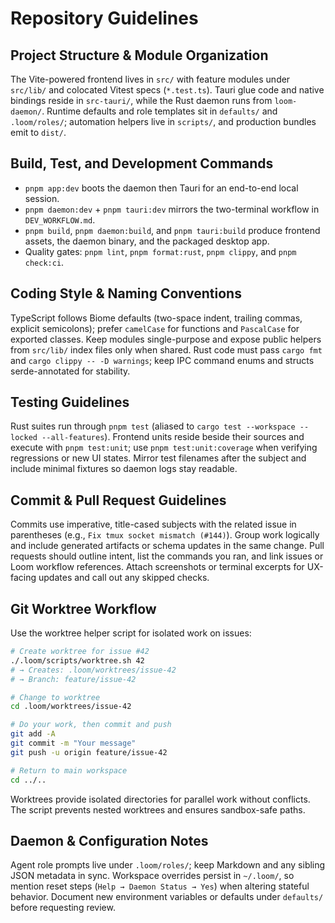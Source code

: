 # Repository Guidelines

## Project Structure & Module Organization
The Vite-powered frontend lives in `src/` with feature modules under `src/lib/` and colocated Vitest specs (`*.test.ts`). Tauri glue code and native bindings reside in `src-tauri/`, while the Rust daemon runs from `loom-daemon/`. Runtime defaults and role templates sit in `defaults/` and `.loom/roles/`; automation helpers live in `scripts/`, and production bundles emit to `dist/`.

## Build, Test, and Development Commands
- `pnpm app:dev` boots the daemon then Tauri for an end-to-end local session.
- `pnpm daemon:dev` + `pnpm tauri:dev` mirrors the two-terminal workflow in `DEV_WORKFLOW.md`.
- `pnpm build`, `pnpm daemon:build`, and `pnpm tauri:build` produce frontend assets, the daemon binary, and the packaged desktop app.
- Quality gates: `pnpm lint`, `pnpm format:rust`, `pnpm clippy`, and `pnpm check:ci`.

## Coding Style & Naming Conventions
TypeScript follows Biome defaults (two-space indent, trailing commas, explicit semicolons); prefer `camelCase` for functions and `PascalCase` for exported classes. Keep modules single-purpose and expose public helpers from `src/lib/` index files only when shared. Rust code must pass `cargo fmt` and `cargo clippy -- -D warnings`; keep IPC command enums and structs serde-annotated for stability.

## Testing Guidelines
Rust suites run through `pnpm test` (aliased to `cargo test --workspace --locked --all-features`). Frontend units reside beside their sources and execute with `pnpm test:unit`; use `pnpm test:unit:coverage` when verifying regressions or new UI states. Mirror test filenames after the subject and include minimal fixtures so daemon logs stay readable.

## Commit & Pull Request Guidelines
Commits use imperative, title-cased subjects with the related issue in parentheses (e.g., `Fix tmux socket mismatch (#144)`). Group work logically and include generated artifacts or schema updates in the same change. Pull requests should outline intent, list the commands you ran, and link issues or Loom workflow references. Attach screenshots or terminal excerpts for UX-facing updates and call out any skipped checks.

## Git Worktree Workflow
Use the worktree helper script for isolated work on issues:

```bash
# Create worktree for issue #42
./.loom/scripts/worktree.sh 42
# → Creates: .loom/worktrees/issue-42
# → Branch: feature/issue-42

# Change to worktree
cd .loom/worktrees/issue-42

# Do your work, then commit and push
git add -A
git commit -m "Your message"
git push -u origin feature/issue-42

# Return to main workspace
cd ../..
```

Worktrees provide isolated directories for parallel work without conflicts. The script prevents nested worktrees and ensures sandbox-safe paths.

## Daemon & Configuration Notes
Agent role prompts live under `.loom/roles/`; keep Markdown and any sibling JSON metadata in sync. Workspace overrides persist in `~/.loom/`, so mention reset steps (`Help → Daemon Status → Yes`) when altering stateful behavior. Document new environment variables or defaults under `defaults/` before requesting review.
